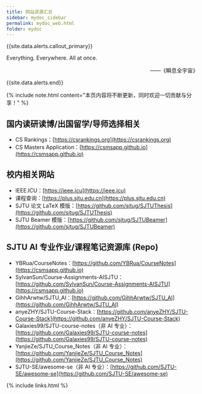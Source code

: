 ```yaml
---
title: 网站资源汇总
sidebar: mydoc_sidebar
permalink: mydoc_web.html
folder: mydoc
---
```



{{site.data.alerts.callout_primary}}
<p>Everything. Everywhere. All at once.</p>
<p align="right">——《瞬息全宇宙》</p>

{{site.data.alerts.end}}

{% include note.html content="本页内容将不断更新，同时欢迎一切贡献与分享！" %}

## 国内读研读博/出国留学/导师选择相关

- CS Rankings：[https://csrankings.org](https://csrankings.org)
- CS Masters Application：[https://csmsapp.github.io](https://csmsapp.github.io)

## 校内相关网站

- IEEE.ICU：[https://ieee.icu](https://ieee.icu)
- 课程查询：[https://plus.sjtu.edu.cn](https://plus.sjtu.edu.cn)
- SJTU 论文 LaTeX 模版：[https://github.com/sjtug/SJTUThesis](https://github.com/sjtug/SJTUThesis)
- SJTU Beamer 模版：[https://github.com/sjtug/SJTUBeamer](https://github.com/sjtug/SJTUBeamer)

## SJTU AI 专业作业/课程笔记资源库 (Repo)

- YBRua/CourseNotes：[https://github.com/YBRua/CourseNotes](https://csmsapp.github.io)
- SylvanSun/Course-Assignments-AISJTU：[https://github.com/SylvanSun/Course-Assignments-AISJTU](https://csmsapp.github.io)
- GihhArwtw/SJTU_AI：[https://github.com/GihhArwtw/SJTU_AI](https://github.com/GihhArwtw/SJTU_AI)
- anyeZHY/SJTU-Course-Stack：[https://github.com/anyeZHY/SJTU-Course-Stack](https://github.com/anyeZHY/SJTU-Course-Stack)
- Galaxies99/SJTU-course-notes（非 AI 专业）：[https://github.com/Galaxies99/SJTU-course-notes](https://github.com/Galaxies99/SJTU-course-notes)
- YanjieZe/SJTU_Course_Notes（非 AI 专业）：[https://github.com/YanjieZe/SJTU_Course_Notes](https://github.com/YanjieZe/SJTU_Course_Notes)
- SJTU-SE/awesome-se（非 AI 专业）：[https://github.com/SJTU-SE/awesome-se](https://github.com/SJTU-SE/awesome-se)

{% include links.html %}